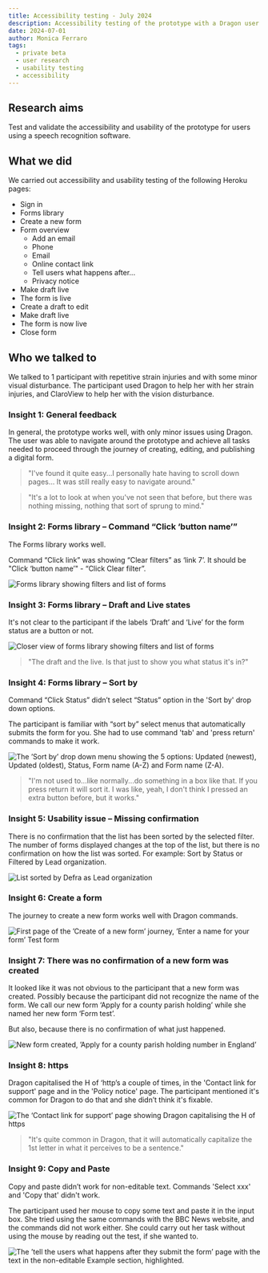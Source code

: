 ```yaml
---
title: Accessibility testing - July 2024
description: Accessibility testing of the prototype with a Dragon user. Dragon is a speech-recognition program that can be used to control the mouse and keyboard with your voice.
date: 2024-07-01
author: Monica Ferraro
tags:
  - private beta
  - user research
  - usability testing
  - accessibility
---
```

## Research aims
Test and validate the accessibility and usability of the prototype for users using a speech recognition software.

## What we did
We carried out accessibility and usability testing of the following Heroku pages:

- Sign in
- Forms library
- Create a new form
- Form overview
  - Add an email
  - Phone
  - Email
  - Online contact link
  - Tell users what happens after...
  - Privacy notice
- Make draft live
- The form is live
- Create a draft to edit
- Make draft live
- The form is now live
- Close form

## Who we talked to
We talked to 1 participant with repetitive strain injuries and with some minor visual disturbance. The participant used Dragon to help her with her strain injuries, and ClaroView to help her with the vision disturbance.

### Insight 1: General feedback
In general, the prototype works well, with only minor issues using Dragon. The user was able to navigate around the prototype and achieve all tasks needed to proceed through the journey of creating, editing, and publishing a digital form.

> "I've found it quite easy...I personally hate having to scroll down pages... It was still really easy to navigate around."

> "It's a lot to look at when you've not seen that before, but there was nothing missing, nothing that sort of sprung to mind."

### Insight 2: Forms library – Command “Click ‘button name’”
The Forms library works well.

Command “Click link” was showing “Clear filters” as ‘link 7’. It should be "Click ‘button name’" - “Click Clear filter”.

![Forms library showing filters and list of forms](01.png "Forms library showing filters and list of forms")

### Insight 3: Forms library – Draft and Live states
It's not clear to the participant if the labels ‘Draft’ and ‘Live’ for the form status are a button or not.

![Closer view of forms library showing filters and list of forms](02.png "Closer view of forms library showing filters and list of forms")

> "The draft and the live. Is that just to show you what status it's in?"

### Insight 4: Forms library – Sort by
Command “Click Status” didn’t select “Status” option in the 'Sort by' drop down options.

The participant is familiar with “sort by” select menus that automatically submits the form for you. She had to use command 'tab' and 'press return' commands to make it work.

![The ’Sort by’ drop down menu showing the 5 options: Updated (newest), Updated (oldest), Status, Form name (A-Z) and Form name (Z-A).](02.png "The ’Sort by’ drop down menu showing the 5 options: Updated (newest), Updated (oldest), Status, Form name (A-Z) and Form name (Z-A).")

> "I'm not used to...like normally...do something in a box like that. If you press return it will sort it. I was like, yeah, I don't think I pressed an extra button before, but it works."

### Insight 5: Usability issue – Missing confirmation
There is no confirmation that the list has been sorted by the selected filter. The number of forms displayed changes at the top of the list, but there is no confirmation on how the list was sorted. For example: Sort by Status or Filtered by Lead organization.

![List sorted by Defra as Lead organization](04.png "List sorted by Defra as Lead organization")

### Insight 6: Create a form
The journey to create a new form works well with Dragon commands.

![First page of the ’Create of a new form’ journey, ’Enter a name for your form’ Test form](05.png "First page of the ’Create of a new form’ journey, ’Enter a name for your form’ Test form")

### Insight 7: There was no confirmation of a new form was created
It looked like it was not obvious to the participant that a new form was created. Possibly because the participant did not recognize the name of the form. We call our new form ‘Apply for a county parish holding’ while she named her new form ‘Form test’.

But also, because there is no confirmation of what just happened.

![New form created, ’Apply for a county parish holding number in England’](06.png "New form created, ’Apply for a county parish holding number in England’")

### Insight 8: https
Dragon capitalised the H of ‘http’s a couple of times, in the 'Contact link for support' page and in the 'Policy notice' page. The participant mentioned it's common for Dragon to do that and she didn’t think it's fixable.

![The ‘Contact link for support’ page showing Dragon capitalising the H of https](07.png "The ‘Contact link for support’ page showing Dragon capitalising the 'H' of https")

> "It's quite common in Dragon, that it will automatically capitalize the 1st letter in what it perceives to be a sentence."

### Insight 9: Copy and Paste
Copy and paste didn’t work for non-editable text. Commands 'Select xxx' and 'Copy that' didn't work.

The participant used her mouse to copy some text and paste it in the input box. She tried using the same commands with the BBC News website, and the commands did not work either. She could carry out her task without using the mouse by reading out the test, if she wanted to.

![The ’tell the users what happens after they submit the form’ page with the text in the non-editable Example section, highlighted.](08.png "The ’tell the users what happens after they submit the form’ page with the text in the non-editable Example section, highlighted.")